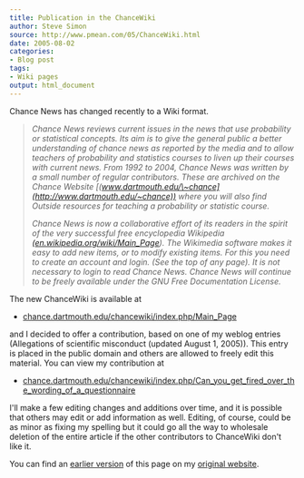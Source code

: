 ```yaml
---
title: Publication in the ChanceWiki
author: Steve Simon
source: http://www.pmean.com/05/ChanceWiki.html
date: 2005-08-02
categories:
- Blog post
tags:
- Wiki pages
output: html_document
---
```

Chance News has changed recently to a Wiki format.

> *Chance News reviews current issues in the news that use probability
> or statistical concepts. Its aim is to give the general public a
> better understanding of chance news as reported by the media and to
> allow teachers of probability and statistics courses to liven up their
> courses with current news. From 1992 to 2004, Chance News was written
> by a small number of regular contributors. These are archived on the
> Chance Website
> [(www.dartmouth.edu/\~chance](http://www.dartmouth.edu/~chance)) where
> you will also find Outside resources for teaching a probability or
> statistic course.*
>
> *Chance News is now a collaborative effort of its readers in the
> spirit of the very successful free encyclopedia Wikipedia
> [(en.wikipedia.org/wiki/Main\_Page](http://en.wikipedia.org/wiki/Main_Page)).
> The Wikimedia software makes it easy to add new items, or to modify
> existing items. For this you need to create an account and login. (See
> the top of any page). It is not necessary to login to read Chance
> News. Chance News will continue to be freely available under the GNU
> Free Documentation License.*

The new ChanceWiki is available at

-   [chance.dartmouth.edu/chancewiki/index.php/Main\_Page](http://chance.dartmouth.edu/chancewiki/index.php/Main_Page)

and I decided to offer a contribution, based on one of my weblog entries
(Allegations of scientific misconduct (updated August 1, 2005)). This
entry is placed in the public domain and others are allowed to freely
edit this material. You can view my contribution at

-   [chance.dartmouth.edu/chancewiki/index.php/Can\_you\_get\_fired\_over\_the\_wording\_of\_a\_questionnaire](http://chance.dartmouth.edu/chancewiki/index.php/Can_you_get_fired_over_the_wording_of_a_questionnaire)

I\'ll make a few editing changes and additions over time, and it is
possible that others may edit or add information as well. Editing, of
course, could be as minor as fixing my spelling but it could go all the
way to wholesale deletion of the entire article if the other
contributors to ChanceWiki don\'t like it.

You can find an [earlier version](http://www.pmean.com/05/ChanceWiki.html) of this page on my [original website](http://www.pmean.com/original_site.html).
